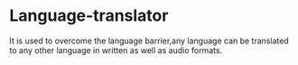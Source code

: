 # Language-translator
It is used to overcome the language barrier,any language can be translated to any other language in written as well as audio formats.
